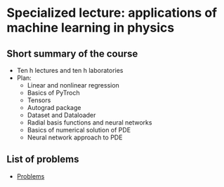 # Specialized lecture: applications of machine learning in physics

## Short summary of the course
* Ten h lectures and ten h laboratories
* Plan:
    * Linear and nonlinear regression
    * Basics of PyTroch
    * Tensors
    * Autograd package
    * Dataset and Dataloader
    * Radial basis functions and neural networks
    * Basics of numerical solution of PDE
    * Neural network approach to PDE

## List of problems

* [Problems](https://github.com/kgraczyk/SL-MLinPhys/blob/main/SL_lecture_classes.ipynb)
